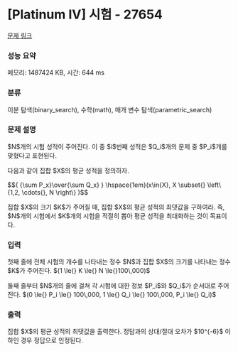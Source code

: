 # [Platinum IV] 시험 - 27654 

[문제 링크](https://www.acmicpc.net/problem/27654) 

### 성능 요약

메모리: 1487424 KB, 시간: 644 ms

### 분류

이분 탐색(binary_search), 수학(math), 매개 변수 탐색(parametric_search)

### 문제 설명

<p>$N$개의 시험 성적이 주어진다. 이 중 $i$번째 성적은 $Q_i$개의 문제 중 $P_i$개를 맞혔다고 표현된다.   </p>

<p>다음과 같이 집합 $X$의 평균 성적을 정의하자.   </p>

<p>$${ {\sum P_x}\over{\sum Q_x} } \hspace{1em}(x\in{X}, X \subset{} \left\{1,2, \cdots{}, N  \right\} )$$</p>

<p>집합 $X$의 크기 $K$가 주어질 때, 집합 $X$의 평균 성적의 최댓값을 구하여라. 즉, $N$개의 시험에서 $K$개의 시험을 적절히 뽑아 평균 성적을 최대화하는 것이 목표이다.   </p>

### 입력 

 <p>첫째 줄에 전체 시험의 개수를 나타내는 정수 $N$과 집합 $X$의 크기를 나타내는 정수 $K$가 주어진다. $(1 \le{} K \le{} N \le{}100\,000)$   </p>

<p>둘째 줄부터 $N$개의 줄에 걸쳐 각 시험에 대한 정보 $P_i$와 $Q_i$가 순서대로 주어진다. $(0 \le{} P_i \le{} 100\,000, 1 \le{} Q_i \le{} 100\,000, P_i \le{} Q_i)$    </p>

### 출력 

 <p>집합 $X$의 평균 성적의 최댓값을 출력한다. 정답과의 상대/절대 오차가 $10^{-6}$ 이하인 경우 정답으로 인정된다.</p>

